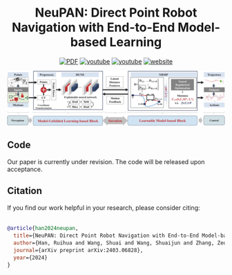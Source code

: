 <div align="center">

# NeuPAN: Direct Point Robot Navigation with End-to-End Model-based Learning

<a href="https://arxiv.org/pdf/2403.06828.pdf"><img src='https://img.shields.io/badge/PDF-Arxiv-brightgreen' alt='PDF'></a>
<a href="https://youtu.be/SdSLWUmZZgQ"><img src='https://img.shields.io/badge/Video-Youtube-blue' alt='youtube'></a>
<a href="https://www.bilibili.com/video/BV1Zx421y778/?vd_source=cf6ba629063343717a192a5be9fe8985"><img src='https://img.shields.io/badge/Video-Bilibili-blue' alt='youtube'></a>
<a href="https://hanruihua.github.io/neupan_project/"><img src='https://img.shields.io/badge/Website-NeuPAN-orange' alt='website'></a>

</div>

![](./img/Architecture.png)

## Code
Our paper is currently under revision. The code will be released upon acceptance.

## Citation

If you find our work helpful in your research, please consider citing:

```bibtex

@article{han2024neupan,
  title={NeuPAN: Direct Point Robot Navigation with End-to-End Model-based Learning},
  author={Han, Ruihua and Wang, Shuai and Wang, Shuaijun and Zhang, Zeqing and Chen, Jianjun and Lin, Shijie and Li, Chengyang and Xu, Chengzhong and Eldar, Yonina C and Hao, Qi and others},
  journal={arXiv preprint arXiv:2403.06828},
  year={2024}
}

```



